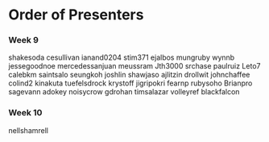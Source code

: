 # Order of Presenters

### Week 9

shakesoda
cesullivan
ianand0204
stim371
ejalbos
mungruby
wynnb
jessegoodnoe
mercedessanjuan
meussram
Jth3000
srchase
paulruiz
Leto7
calebkm
saintsalo
seungkoh
joshlin
shawjaso
ajlitzin
drollwit
johnchaffee
colind2
kinakuta
tuefelsdrock
krystoff
jigripokri
fearnp
rubysoho
Brianpro
sagevann
adokey
noisycrow
gdrohan
timsalazar
volleyref
blackfalcon

### Week 10

nellshamrell

